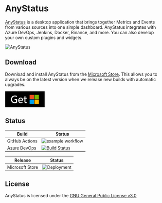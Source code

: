 # AnyStatus

[AnyStatus](https://www.anystat.us) is a desktop application that brings together Metrics and Events from various sources into one simple dashboard. AnyStatus integrates with Azure DevOps, Jenkins, Docker, Binance, and more. You can also develop your own custom plugins and widgets.

![AnyStatus](https://www.anystat.us/assets/images/screenshots/anystatus-3.0.293-preview.png)

## Download

Download and install AnyStatus from the [Microsoft Store](https://www.microsoft.com/en-us/p/anystatus/9p044vpk62sb). This allows you to always be on the latest version when we release new builds with automatic upgrades.

<a href="https://www.microsoft.com/en-us/p/anystatus/9p044vpk62sb"><img height="52" src="art/download.png"></img></a>
  
## Status

|Build|Status|
|-------|------|
|GitHub Actions|![example workflow](https://github.com/anystatus/anystatus/actions/workflows/dotnet.yml/badge.svg)|
|Azure DevOps|[![Build Status](https://dev.azure.com/anystatus/AnyStatus/_apis/build/status/AnyStatus?repoName=AnyStatus%2FAnyStatus&branchName=main)](https://dev.azure.com/anystatus/AnyStatus/_build/latest?definitionId=1&repoName=AnyStatus%2FAnyStatus&branchName=main)|

|Release|Status|
|-------|------|
|Microsoft Store|![Deployment](https://vsrm.dev.azure.com/anystatus/_apis/public/Release/badge/dca19306-f20b-4442-9d85-cd9c57ec81bf/1/5)|

## License

AnyStatus is licensed under the [GNU General Public License v3.0](LICENSE)
